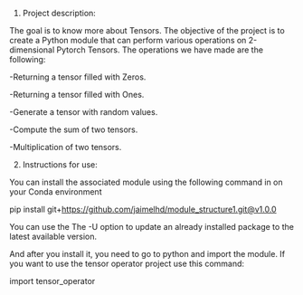1. Project description:

The goal is to know more about Tensors. The objective of the
project is to create a Python module that can perform various operations 
on 2-dimensional Pytorch Tensors.
The operations we have made are the following:

-Returning a tensor filled with Zeros.

-Returning a tensor filled with Ones.

-Generate a tensor with random values.

-Compute the sum of two tensors.

-Multiplication of two tensors.

2. Instructions for use:

You can install the associated module using the following command in on your Conda environment

pip install git+https://github.com/jaimelhd/module_structure1.git@v1.0.0

You can use the 
The -U option to update an already installed package to the latest available version.

And after you install it, you need to go to python and import the module.
If you want to use the tensor operator project use this command:

import tensor_operator 




